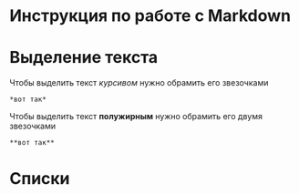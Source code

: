 # Инструкция по работе с Markdown

# Выделение текста

Чтобы выделить текст *курсивом* нужно обрамить его звезочками

    *вот так*

Чтобы выделить текст **полужирным** нужно обрамить его двумя звезочками

    **вот так**

# Списки